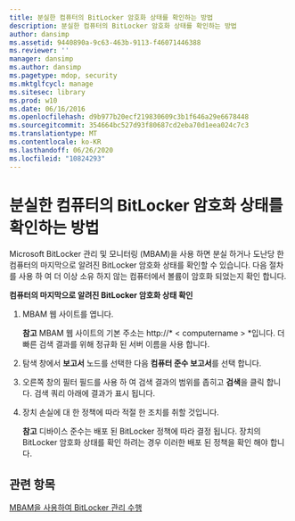```yaml
---
title: 분실한 컴퓨터의 BitLocker 암호화 상태를 확인하는 방법
description: 분실한 컴퓨터의 BitLocker 암호화 상태를 확인하는 방법
author: dansimp
ms.assetid: 9440890a-9c63-463b-9113-f46071446388
ms.reviewer: ''
manager: dansimp
ms.author: dansimp
ms.pagetype: mdop, security
ms.mktglfcycl: manage
ms.sitesec: library
ms.prod: w10
ms.date: 06/16/2016
ms.openlocfilehash: d9b977b20ecf219830609c3b1f646a29e6678448
ms.sourcegitcommit: 354664bc527d93f80687cd2eba70d1eea024c7c3
ms.translationtype: MT
ms.contentlocale: ko-KR
ms.lasthandoff: 06/26/2020
ms.locfileid: "10824293"
---
```

# 분실한 컴퓨터의 BitLocker 암호화 상태를 확인하는 방법


Microsoft BitLocker 관리 및 모니터링 (MBAM)을 사용 하면 분실 하거나 도난당 한 컴퓨터의 마지막으로 알려진 BitLocker 암호화 상태를 확인할 수 있습니다. 다음 절차를 사용 하 여 더 이상 소유 하지 않는 컴퓨터에서 볼륨이 암호화 되었는지 확인 합니다.

**컴퓨터의 마지막으로 알려진 BitLocker 암호화 상태 확인**

1.  MBAM 웹 사이트를 엽니다.

    **참고**  MBAM 웹 사이트의 기본 주소는 http://* &lt; computername &gt; *입니다. 더 빠른 검색 결과를 위해 정규화 된 서버 이름을 사용 합니다.

     

2.  탐색 창에서 **보고서** 노드를 선택한 다음 **컴퓨터 준수 보고서**를 선택 합니다.

3.  오른쪽 창의 필터 필드를 사용 하 여 검색 결과의 범위를 좁히고 **검색**을 클릭 합니다. 검색 쿼리 아래에 결과가 표시 됩니다.

4.  장치 손실에 대 한 정책에 따라 적절 한 조치를 취할 것입니다.

    **참고**  디바이스 준수는 배포 된 BitLocker 정책에 따라 결정 됩니다. 장치의 BitLocker 암호화 상태를 확인 하려는 경우 이러한 배포 된 정책을 확인 해야 합니다.

     

## 관련 항목


[MBAM을 사용하여 BitLocker 관리 수행](performing-bitlocker-management-with-mbam.md)

 

 





